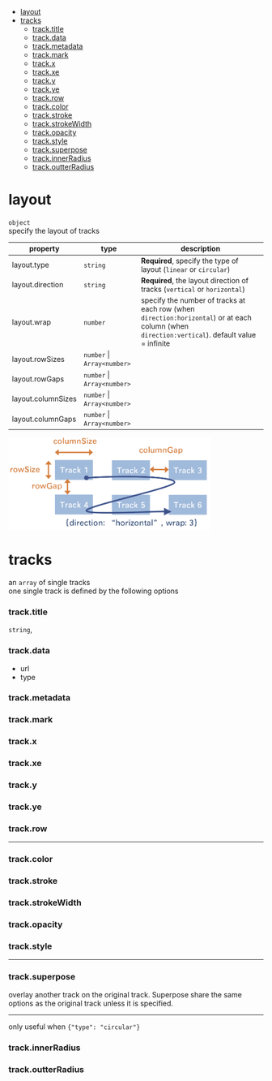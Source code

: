 - [layout](#layout)
- [tracks](#tracks)
    - [track.title](#tracktitle)
    - [track.data](#trackdata)
    - [track.metadata](#trackmetadata)
    - [track.mark](#trackmark)
    - [track.x](#trackx)
    - [track.xe](#trackxe)
    - [track.y](#tracky)
    - [track.ye](#trackye)
    - [track.row](#trackrow)
    - [track.color](#trackcolor)
    - [track.stroke](#trackstroke)
    - [track.strokeWidth](#trackstrokewidth)
    - [track.opacity](#trackopacity)
    - [track.style](#trackstyle)
    - [track.superpose](#tracksuperpose)
    - [track.innerRadius](#trackinnerradius)
    - [track.outterRadius](#trackoutterradius)

# layout
`object`  
specify the layout of tracks

|  property | type | description |  
|---        |---   |     ---   |  
| layout.type  | `string`  |**Required**, specify the type of layout (`linear` or `circular`)|
| layout.direction | `string`| **Required**, the layout direction of tracks (`vertical`   or `horizontal`)|  
| layout.wrap | `number` | specify the number of tracks at each row (when `direction:horizontal`) or at each column (when `direction:vertical`). default value = infinite |  
| layout.rowSizes | `number` \| `Array<number>` |  |  
| layout.rowGaps | `number` \| `Array<number>` |  |  
| layout.columnSizes | `number` \| `Array<number>` |  |  
| layout.columnGaps |`number` \| `Array<number>`  |  |  

<img src="images/layout_demo.png" alt="layout demo" width="400">

<!-- is it possible that several tracks under one layout have different type (linear and circular) -->
<!-- https://github.com/sehilyi/geminid/blob/3f8e6db2fa80945de95266f4ea70a26387603d53/src/core/geminid.schema.ts -->
# tracks
an `array` of single tracks  
one single track is defined by the following options
### track.title
`string`, 
### track.data
- url
- type
### track.metadata
<!-- this is most confusing part -->
### track.mark
<!-- it seems that, based on the value of mark, a track has different options, i am not sure whether this is confusing -->
### track.x
### track.xe
### track.y
### track.ye
### track.row
<!-- is there also a track.column? -->

<!-- it is a littel bit confusing for me to understand the difference between rect and bar. Also confused about the encoding of width and height-->

<!-- a little bit confusing that x, y indicate both the axes and the encoding of the mark, even though vega lite employs the same strategy -->

<!-- Another question, how can I rotate a chart, for example, the area chart in basic marks, 90 degree? (maybe this is a rare case in gemonic visualization?)
 -->

---

### track.color
<!-- I didn't see the legend (when set legend: true) of color when {"type": "quantitative"} -->
### track.stroke
### track.strokeWidth
### track.opacity
<!-- will it be better if we merge stroke, strokeWidth, background, opacity into a style option? -->
### track.style

---

### track.superpose
overlay another track on the original track. 
Superpose share the same options as the original track unless it is specified.

---

only useful when `{"type": "circular"}`

### track.innerRadius
### track.outterRadius